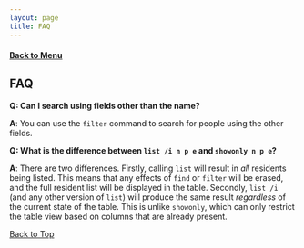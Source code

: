 ```yaml
---
layout: page
title: FAQ
---
```


#### [Back to Menu](../UserGuide.md)

## FAQ

**Q: Can I search using fields other than the name?**

**A**: You can use the `filter` command to search for people using the other fields.

**Q: What is the difference between `list /i n p e` and `showonly n p e`?**

**A**: There are two differences. Firstly, calling `list` will result in *all* residents being listed. This means that 
any effects of `find` or `filter` will be erased, and the full resident list will be displayed in the table. Secondly, 
`list /i` (and any other version of `list`) will produce the same result *regardless* of the current state of the table. 
This is unlike `showonly`, which can only restrict the table view based on columns that are already present.  


[Back to Top](#back-to-menu)

